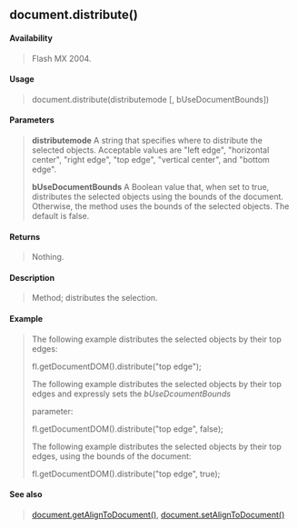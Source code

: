 ## document.distribute()

#### Availability

> Flash MX 2004.

#### Usage

> document.distribute(distributemode \[, bUseDocumentBounds\])

#### Parameters

> **distributemode** A string that specifies where to distribute the selected objects. Acceptable values are "left edge", "horizontal center", "right edge", "top edge", "vertical center", and "bottom edge".
>
> **bUseDocumentBounds** A Boolean value that, when set to true, distributes the selected objects using the bounds of the document. Otherwise, the method uses the bounds of the selected objects. The default is false.

#### Returns

> Nothing.

#### Description

> Method; distributes the selection.

#### Example

> The following example distributes the selected objects by their top edges:
>
> fl.getDocumentDOM().distribute("top edge");
>
> The following example distributes the selected objects by their top edges and expressly sets the *bUseDcoumentBounds*
>
> parameter:
>
> fl.getDocumentDOM().distribute("top edge", false);
>
> The following example distributes the selected objects by their top edges, using the bounds of the document:
>
> fl.getDocumentDOM().distribute("top edge", true);

#### See also

> [document.getAlignToDocument()](#_bookmark198), [document.setAlignToDocument()](#_bookmark277)
